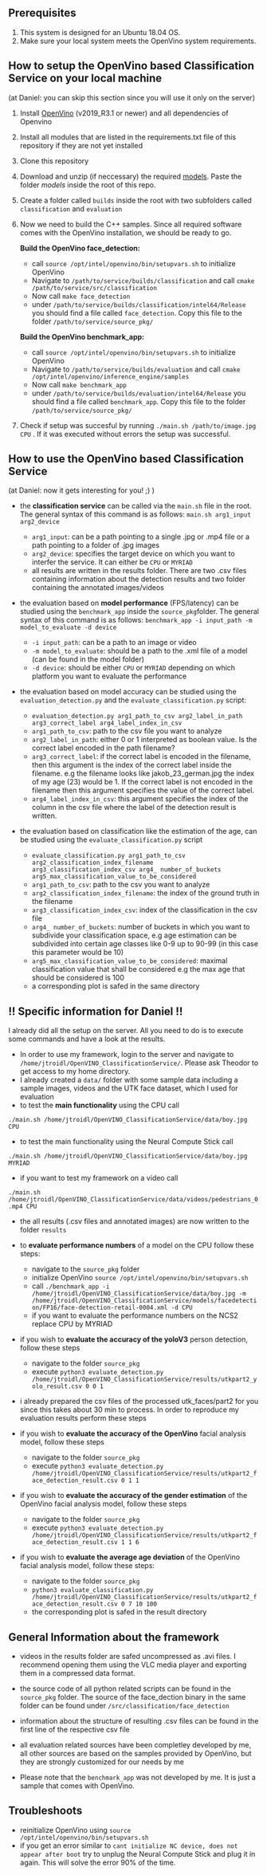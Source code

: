 ## Prerequisites
1. This system is designed for an Ubuntu 18.04 OS.
2. Make sure your local system meets the OpenVino system requirements.

## How to setup the OpenVino based Classification Service on your local machine 
(at Daniel: you can skip this section since you will use it only on the server)

  
1. Install [OpenVino](https://docs.openvinotoolkit.org/latest/_docs_install_guides_installing_openvino_linux.html) (v2019_R3.1 or newer) and all dependencies of Openvino
2. Install all modules that are listed in the requirements.txt file of this repository if they are not yet installed
3. Clone this repository
4. Download and unzip (if neccessary) the required [models](https://drive.google.com/open?id=1agkPt6rtCsaMt5iZd9A1D1ScG98BIksb). Paste the folder *models* inside the root of this repo.
5. Create a folder called `builds` inside the root with two subfolders called `classification` and `evaluation`
6. Now we need to build the C++ samples. Since all required software comes with the OpenVino installation, we should be ready to go.

    **Build the OpenVino face_detection:** 
    - call `source /opt/intel/openvino/bin/setupvars.sh` to initialize OpenVino
    - Navigate to `/path/to/service/builds/classification` and call `cmake /path/to/service/src/classification`
    - Now call `make face_detection`
    - under `/path/to/service/builds/classification/intel64/Release` you should find a file called `face_detection`. Copy this file to the folder `/path/to/service/source_pkg/`

    **Build the OpenVino benchmark_app:**
    - call `source /opt/intel/openvino/bin/setupvars.sh` to initialize OpenVino
    - Navigate to `/path/to/service/builds/evaluation` and call `cmake /opt/intel/openvino/inference_engine/samples`
    - Now call `make benchmark_app`
    - under `/path/to/service/builds/evaluation/intel64/Release` you should find a file called `benchmark_app`. Copy this file to the folder `/path/to/service/source_pkg/`

7. Check if setup was succesful by running `./main.sh /path/to/image.jpg CPU` . If it was executed without errors the setup was successful.

## How to use the OpenVino based Classification Service
(at Daniel: now it gets interesting for you! ;) )

- the **classification service** can be called via the `main.sh` file in the root. The general syntax of this command is as follows: `main.sh arg1_input arg2_device`
    - `arg1_input`: can be a path pointing to a single .jpg or .mp4 file or a path pointing to a folder of .jpg images
    - `arg2_device`: specifies the target device on which you want to interfer the service. It can either be `CPU` or `MYRIAD`
    - all results are written in the results folder. There are two .csv files containing information about the detection results and two folder containing the annotated images/videos

- the evaluation based on **model performance** (FPS/latency) can be studied using the `benchmark_app` inside the `source_pkg`folder. The general syntax of this command is as follows: `benchmark_app -i input_path -m model_to_evaluate -d device`

    - `-i input_path`: can be a path to an image or video
    - `-m model_to_evaluate`: should be a path to the .xml file of a model (can be found in the model folder)
    - `-d device`: should be either `CPU` or `MYRIAD` depending on which platform you want to evaluate the performance

- the evaluation based on model accuracy can be studied using the `evaluation_detection.py` and the `evaluate_classification.py` script:

    - `evaluation_detection.py arg1_path_to_csv arg2_label_in_path arg3_correct_label arg4_label_index_in_csv`
    - `arg1_path_to_csv`: path to the csv file you want to analyze
    - `arg2_label_in_path`: either 0 or 1 interpreted as boolean value. Is the correct label encoded in the path filename?
    - `arg3_correct_label`: if the correct label is encoded in the filename, then this argument is the index of the correct label inside the filename. e.g the filename looks like jakob_23_german.jpg the index of my age (23) would be 1. If the correct label is not encoded in the filename then this argument specifies the value of the correct label.
    - `arg4_label_index_in_csv`: this argument specifies the index of the column in the csv file where the label of the detection result is written.
- the evaluation based on classification like the estimation of the age, can be studied using the `evaluate_classification.py` script
    - `evaluate_classification.py arg1_path_to_csv arg2_classification_index_filename arg3_classification_index_csv arg4_ number_of_buckets arg5_max_classification_value_to_be_considered`
    - `arg1_path_to_csv`: path to the csv you want to analyze
    - `arg2_classification_index_filename`: the index of the ground truth in the filename
    - `arg3_classification_index_csv`: index of the classification in the csv file 
    - `arg4_ number_of_buckets`: number of buckets in which you want to subdivide your classification space, e.g age estimation can be subdivided into certain age classes like 0-9 up to 90-99 (in this case this parameter would be 10)
    - `arg5_max_classification_value_to_be_considered`: maximal classification value that shall be considered e.g the max age that should be considered is 100
    - a corresponding plot is safed in the same directory

## !! Specific information for Daniel !!
I already did all the setup on the server. All you need to do is to execute some commands and have a look at the results.

- In order to use my framework, login to the server and navigate to `/home/jtroidl/OpenVINO_ClassificationService/`. Please ask Theodor to get access to my home directory. 
- I already created a `data/` folder with some sample data including a sample images, videos and the UTK face dataset, which I used for evaluation
- to test the **main functionality** using the CPU call

`./main.sh /home/jtroidl/OpenVINO_ClassificationService/data/boy.jpg CPU`
- to test the main functionality using the Neural Compute Stick call

`./main.sh /home/jtroidl/OpenVINO_ClassificationService/data/boy.jpg MYRIAD`

- if you want to test my framework on a video call

`./main.sh /home/jtroidl/OpenVINO_ClassificationService/data/videos/pedestrians_0.mp4 CPU`

- the all results (.csv files and annotated images) are now written to the folder `results`

- to **evaluate performance numbers** of a model on the CPU follow these steps:
    - navigate to the `source_pkg` folder 
    - initialize OpenVino `source /opt/intel/openvino/bin/setupvars.sh`
    - call `./benchmark_app -i /home/jtroidl/OpenVINO_ClassificationService/data/boy.jpg -m /home/jtroidl/OpenVINO_ClassificationService/models/facedetection/FP16/face-detection-retail-0004.xml -d CPU`
    - if you want to evaluate the performance numbers on the NCS2 replace CPU by MYRIAD

- if you wish to **evaluate the accuracy of the yoloV3** person detection, follow these steps
    - navigate to the folder `source_pkg`
    - execute `python3 evaluate_detection.py /home/jtroidl/OpenVINO_ClassificationService/results/utkpart2_yolo_result.csv 0 0 1`
- i already prepared the csv files of the processed utk_faces/part2 for you since this takes about 30 min to process. In order to reproduce my evaluation results perform these steps

- if you wish to **evaluate the accuracy of the OpenVino** facial analysis model, follow these steps
    - navigate to the folder `source_pkg`
    - execute `python3 evaluate_detection.py /home/jtroidl/OpenVINO_ClassificationService/results/utkpart2_face_detection_result.csv 0 1 1`
- if you wish to **evaluate the accuracy of the gender estimation** of the OpenVino facial analysis model, follow these steps
    - navigate to the folder `source_pkg`
    - execute `python3 evaluate_detection.py /home/jtroidl/OpenVINO_ClassificationService/results/utkpart2_face_detection_result.csv 1 1 6`

- if you wish to **evaluate the average age deviation** of the OpenVino facial analysis model, follow these steps:
    - navigate to the folder `source_pkg`
    - `python3 evaluate_classification.py /home/jtroidl/OpenVINO_ClassificationService/results/utkpart2_face_detection_result.csv 0 7 10 100` 
    - the corresponding plot is safed in the result directory


## General Information about the framework 

- videos in the results folder are safed uncompressed as .avi files. I recommend opening them using the VLC media player and exporting them in a compressed data format.

 - the source code of all python related scripts can be found in the `source_pkg` folder. The source of the face_dection binary in the same folder can be found under `/src/classification/face_detection`

- information about the structure of resulting .csv files can be found in the first line of the respective csv file

- all evaluation related sources have been completley developed by me, all other sources are based on the samples provided by OpenVino, but they are strongly customized for our needs by me

- Please note that the `benchmark_app` was not developed by me. It is just a sample that comes with OpenVino.

## Troubleshoots
 - reinitialize OpenVino using `source /opt/intel/openvino/bin/setupvars.sh`
 - if you get an error similar to `cant initialize NC device, does not appear after boot` try to unplug the Neural Compute Stick and plug it in again. This will solve the error 90% of the time.

